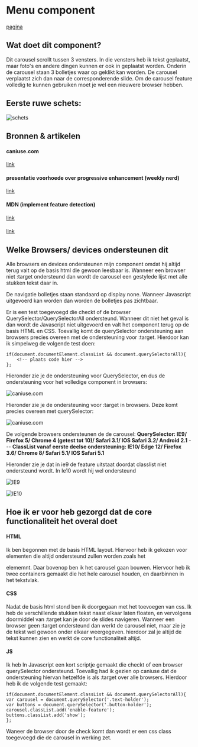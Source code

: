 # Menu component

[pagina](carousel.niels-schopman.nl)

## Wat doet dit component?

Dit carousel scrollt tussen 3 vensters. In die vensters heb ik tekst geplaatst, maar foto's en andere dingen kunnen er ook in geplaatst worden. Onderin de carousel staan 3 bolletjes waar op geklikt kan worden. De carousel verplaatst zich dan naar de corresponderende slide. Om de carousel feature volledig te kunnen gebruiken moet je wel een nieuwere browser hebben. 


## Eerste ruwe schets:

![schets](https://lh3.googleusercontent.com/ORxTWszU_1A4pOx74U0UcPAO1dSVwxJigCcJHhNx4ODt3cFgERGjczBXbK7m824PyBbiAJrCMefYXTBiUapkB5V4lsOhIelghP-YUb_whL70ltZlSt0xtCyHi8EZzWUzOcl5QHPwLz3ElCCyVOxhDA_LEelI6RwSygWulTsJk-FeMY1EyviYSP1cCnZBanD1Jp99Gt-ga0Y-2BivAl31V_9oEiabphdHySgxL25nb0dbjlgWYtYaQvuufD2VkXyJ1RcApYXF0FLMqpf_q53Vg3g-SgMVF0M7uKfiaGSH3LahaXUA9O5eDF-0wSlmdJlto3UKp-x-hqap8Z3hY0uLimuAPShnkG_yYscK5PNgfuNziKfhOWFT1fE6aZZiuY-ngnYhqs_tedVxbHFWIZO9Uu_2bPE9iLrJYrItUusahslZjZaLeTHYfwDuBJwS6NbEGQGyshXqF56Cc5KgzTkzOhBaT7s46KO5I-UCrPWY8vP7NwHXlUvgY878qBJF9s_olQmZvSIf_NCfJteIJZVz9QZjiT0C3kNIhwUN7gkkU6zETg72DbYryiaJG3rqQPxxrzaedcW3aV8Pex1-yYZGVzZJ0Ms8O8NS7M2VJOw=w1224-h1632-no)


## Bronnen & artikelen

#### caniuse.com
[link](www.caniuse.com)
#### presentatie voorhoede over progressive enhancement (weekly nerd)
[link](https://moodle.cmd.hva.nl/mod/url/view.php?id=19943)
#### MDN (implement feature detection)
[link](https://developer.mozilla.org/en-US/docs/Learn/Tools_and_testing/Cross_browser_testing/Feature_detection)
#### 
[link](https://css-tricks.com/on-target/)

## Welke Browsers/ devices ondersteunen dit

Alle browsers en devices ondersteunen mijn component omdat hij altijd terug valt op de basis html die gewoon leesbaar is. Wanneer een browser niet :target ondersteund dan wordt de carousel een gestylede lijst met alle stukken tekst daar in.

De navigatie bolletjes staan standaard op display none. Wanneer Javascript uitgevoerd kan worden dan worden de bolletjes pas zichtbaar. 

Er is een test toegevoegd die checkt of de browser QuerySelector/QuerySelectorAll ondersteund. Wanneer dit niet het geval is dan wordt de Javascript niet uitgevoerd en valt het component terug op de basis HTML en CSS. Toevallig komt de querySelector ondersteuning aan browsers precies overeen met de ondersteuning voor :target. Hierdoor kan ik simpelweg de volgende test doen:

	if(document.documentElement.classList && document.querySelectorAll){
		<!-- plaats code hier -->
	};	


Hieronder zie je de ondersteuning voor QuerySelector, en dus de ondersteuning voor het volledige component in browsers:

 ![caniuse.com](https://lh3.googleusercontent.com/vwhLesz7dZpx4ElxN8JiUQHlcu-a84unIIGrUy-3e-Y_ICiOOpAE3xqqalxrpwnkK5GrH9ioryslrqXn0L69-T1w2UzKXzbu9IuoI5e48uYUhOs2SsC5OH9bfy0HNFzSigIE2_0zk1KgIJAcwhsYXXMJ6CUm8nK5BfFiFFV64lp4FmClw4768Ihqn1F3E3HE4sx8MMM1vVmRfUncGWaI1pY9sBFQ3xn0FikZwRH6cNVc04rIxckKS-P5AVt22y6z15HV7Rv4lKdz0ImtXrLLeSGjbCzXEf8VePSEnlfObSJKxK7h1y3wFXRbrwfwD_wCeeM3ulTHHKvh6n_YWqmUB1aYY5Eiplr4xpBkTixvAqkPnl-YLXa8HI17gyEd33MQHQ1U409oUnYPwkBEbdHtZEQfUIV6P6GDNwwTPezWBmObY2D4RJUdYS0gWXAwYYwOqO2TBrqgzEJJHyeD1xCX_Wk2t55pVNj_RikN9Jgr1aXBkahI2iFpgSdP0zPK-c4kkWLaPN553ldix5LYCRTXmflQsnL3ojn__YQm926jvkhLVp-Q3p-k7VCftz3dMVQb3-JSkPVbAXoUlZQF9ifSSKdQvs266OUZNh3JVig=w2546-h954-no)

Hieronder zie je de ondersteuning voor :target in browsers. Deze komt precies overeen met querySelector:

![caniuse.com](https://lh3.googleusercontent.com/dXVdAfx-N2KxyK9V5gqIPrPA2ERlpTWGosDuRzi85RlvmJRzJ9YCjwZ9HevaYvrkhW4_wesob-R1Tpmq32s_84xbgUei5Uokcxi9LRpBmmkBwfuHZUMdSTNPzU_9edmwLwJ0YRkR8ZM83nqR6FigtmfoRkuhbRhN_wazPX6j9VAkvCvTaBRN9zTp87pjewgx4KQREt3LIdm3jz52LHq5DSmf6B8tsdKcwJptUlMM0gx31Nj62a7lLqMF5MQ85tsAltbGwmVU_4XNY-6f-AWHPIYp2Lg1VQVD1DhUKGrmZvpGlV7kTtWr2hsvIum6AfTYBb6ps6cAvAqhTYUGO1DmBYEKieom8_cMn7qzTAU6d4gpZzUSxaIZAA7CHlmXQFCg4XlpBKBlJg7RXmWJYYEaTK9zEbAbhixysn61KXps5DWmp1wYn2U_EJa1bXraGtXL__eEVGsnRRh4LCYYRq9BqLZusqNehhYodbAtockXi2EsCO_Tcxwceqxwy0sDq5LlGsb4gPCz8YBPMW7flEweUassmPhyZpuQB4fDfIiI6IzWG_lHgZKXYVm2dSGZIq78D4RvGJhuk28Wq_KPYdbr4-WawSYCECxc-ARlyeo=w2004-h978-no)

De volgende browsers ondersteunen de de carousel:
<b>QuerySelector: IE9/ Firefox 5/ Chrome 4 (getest tot 10)/ Safari 3.1/ IOS Safari 3.2/ Android 2.1</b> --- <b>ClassList vanaf eerste deelse ondersteuning: IE10/ Edge 12/ Firefox 3.6/ Chrome 8/ Safari 5.1/ IOS Safari 5.1</b>

Hieronder zie je dat in ie9 de feature uitstaat doordat classlist niet ondersteund wordt. In Ie10 wordt hij wel ondersteund

![IE9](https://lh3.googleusercontent.com/BrB97nQaMyKnVaOucIinnSW9-Fpc5c2tnkqoWrD2uNGAMHySPMnT4TY-lXKGJfy5YKMCKsiPBLYPpbg5E8uviFJJFR7-V__Sny1bVLKDo3kcFFfMrgHbWl688rUdjN03nIn2hKMIvfLaKSK5TYq0b7WBsM-q4hnpgeBtmnO8UVNSCY0creCx8aKa943wDNzuHAvg-QvH8auJf76crYpCIvw6kbkuqKBkNAHaOu8INooKerwTl3Kwh41SaR6I9CW06h_U1Mw5C-YWGEjK0BVO2lFBFCBJjdWD5hPp06yE83DaRVasD7tzMG4WeHSh2lc66Qt8KEa0XkcQP04USisqGbMwrOwaQtoAPT32e0CQTqveJc7UyaG4VnNNyRndTJIDe6MJghSveJxJ5n-DfmvQG6ZLSf6BBG1d4Uywyc058o6gY2cIUz2lQgnl5pLMSarWGejqgRSEX6P-MWx-IH2rfoF6UXEg--14-V8ekRuZ4Op3OKZZDsz6kaSP0cxRGDrxFCAyk5vdMEOUQquZK6-iTc0V5yI5XhyudYhj8bihollTXR6KZwvhwoCIcRScfKS-EjB2gjHGPR4UAL7ykrapzHVOhGFpn9B2PqNP_9c=w860-h1060-no)

![IE10](https://lh3.googleusercontent.com/7hj-rIEiqT34PH3j9YgKk18Lgz01auRP1KX8yvUGe_q6QdYbO9YQC84IKUpbWO1JbulgL7IK91uOIe3FhImDno3iQcMLpQa3hruaUeKk0_gyH2NwuVJaXgC0BXSnizLCh7CodoQYjIIZ5sz5lgEPRo17DcqkWddGAUQzU9xIMJ74JqveLSqmrj3VVM54-uatmNR60K87HYlGZIr3WqoQn05Zs6VP9wy97CpLZcm_u98zNZkGgMP3LeFkcYhsMy6I6yERDm7RzJlGAzWgEvDJqF21mzQ6c1nS9tIoHQFFcbTgbZOSzrPHldJ-0CW8PutYA8NwYnGmbM2JAEOftFN1X4-fBKzpjSj9rl2cpQkGx4GsK0qpeMD2gG6KtP6tMVy95i64CHRJD1hVnuKUmckB-CO2mPtpG_4f4ZTsQZox1EAuxED35x1yHA0nm4_j8QFGbKBATHq62S9eK4EZ8sEPCWxH2xHFzsXgDqtBh1BREQ52e1jeQTpXUaRPfL2wYobjKRdbuwsszBAKAu91zEMpuMz-atCTi_LRn4K0oZf2YkN1h38xMo2wHXx5QwK36u7mmc0YIcWCsIbH3Xpzj1fAgzT4wERG6L-jH3mi5D4=w832-h858-no)

## Hoe ik er voor heb gezorgd dat de core functionaliteit het overal doet

#### HTML

Ik ben begonnen met de basis HTML layout. Hiervoor heb ik gekozen voor elementen die altijd ondersteund zullen worden zoals het <p> elememnt. Daar bovenop ben ik het carousel gaan bouwen. Hiervoor heb ik twee containers gemaakt die het hele carousel houden, en daarbinnen in het tekstvlak. 

#### CSS

Nadat de basis html stond ben ik doorgegaan met het toevoegen van css. Ik heb de verschillende stukken tekst naast elkaar laten floaten, en vervolgens doormiddel van :target kan je door de slides navigeren. Wanneer een browser geen :target ondersteund dan werkt de carousel niet, maar zie je de tekst wel gewoon onder elkaar weergegeven. hierdoor zal je altijd de tekst kunnen zien en werkt de core functionaliteit altijd. 

#### JS

Ik heb In Javascript een kort scriptje gemaakt die checkt of een browser querySelector ondersteund. Toevallig had ik gezien op caniuse dat de ondersteuning hiervan hetzelfde is als :target over alle browsers. Hierdoor heb ik de volgende test gemaakt:

	if(document.documentElement.classList && document.querySelectorAll){
    var carousel = document.querySelector('.text-holder');
    var buttons = document.querySelector('.button-holder');
    carousel.classList.add('enable-feature');
    buttons.classList.add('show');
	};

Waneer de browser door de check komt dan wordt er een css class toegevoegd die de carousel in werking zet.


